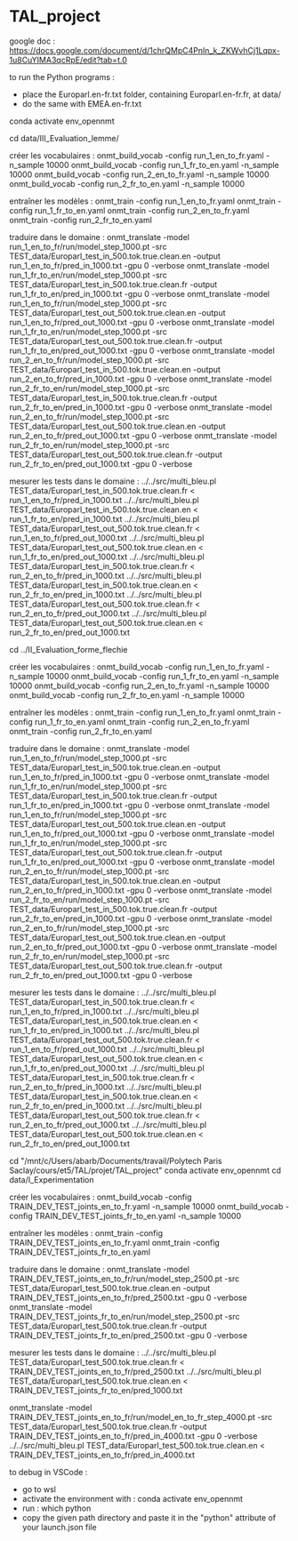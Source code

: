 # TAL_project


google doc : https://docs.google.com/document/d/1chrQMpC4Pnln_k_ZKWvhCj1Lqpx-1u8CuYIMA3qcRpE/edit?tab=t.0

to run the Python programs :
- place the Europarl.en-fr.txt folder, containing Europarl.en-fr.fr, at data/
- do the same with EMEA.en-fr.txt




conda activate env_opennmt

cd data/III_Evaluation_lemme/

créer les vocabulaires :
onmt_build_vocab -config run_1_en_to_fr.yaml -n_sample 10000
onmt_build_vocab -config run_1_fr_to_en.yaml -n_sample 10000
onmt_build_vocab -config run_2_en_to_fr.yaml -n_sample 10000
onmt_build_vocab -config run_2_fr_to_en.yaml -n_sample 10000

entraîner les modèles :
onmt_train -config run_1_en_to_fr.yaml
onmt_train -config run_1_fr_to_en.yaml
onmt_train -config run_2_en_to_fr.yaml
onmt_train -config run_2_fr_to_en.yaml

traduire dans le domaine :
onmt_translate -model run_1_en_to_fr/run/model_step_1000.pt -src TEST_data/Europarl_test_in_500.tok.true.clean.en -output run_1_en_to_fr/pred_in_1000.txt -gpu 0 -verbose
onmt_translate -model run_1_fr_to_en/run/model_step_1000.pt -src TEST_data/Europarl_test_in_500.tok.true.clean.fr -output run_1_fr_to_en/pred_in_1000.txt -gpu 0 -verbose
onmt_translate -model run_1_en_to_fr/run/model_step_1000.pt -src TEST_data/Europarl_test_out_500.tok.true.clean.en -output run_1_en_to_fr/pred_out_1000.txt -gpu 0 -verbose
onmt_translate -model run_1_fr_to_en/run/model_step_1000.pt -src TEST_data/Europarl_test_out_500.tok.true.clean.fr -output run_1_fr_to_en/pred_out_1000.txt -gpu 0 -verbose
onmt_translate -model run_2_en_to_fr/run/model_step_1000.pt -src TEST_data/Europarl_test_in_500.tok.true.clean.en -output run_2_en_to_fr/pred_in_1000.txt -gpu 0 -verbose
onmt_translate -model run_2_fr_to_en/run/model_step_1000.pt -src TEST_data/Europarl_test_in_500.tok.true.clean.fr -output run_2_fr_to_en/pred_in_1000.txt -gpu 0 -verbose
onmt_translate -model run_2_en_to_fr/run/model_step_1000.pt -src TEST_data/Europarl_test_out_500.tok.true.clean.en -output run_2_en_to_fr/pred_out_1000.txt -gpu 0 -verbose
onmt_translate -model run_2_fr_to_en/run/model_step_1000.pt -src TEST_data/Europarl_test_out_500.tok.true.clean.fr -output run_2_fr_to_en/pred_out_1000.txt -gpu 0 -verbose

mesurer les tests dans le domaine :
../../src/multi_bleu.pl TEST_data/Europarl_test_in_500.tok.true.clean.fr < run_1_en_to_fr/pred_in_1000.txt
../../src/multi_bleu.pl TEST_data/Europarl_test_in_500.tok.true.clean.en < run_1_fr_to_en/pred_in_1000.txt
../../src/multi_bleu.pl TEST_data/Europarl_test_out_500.tok.true.clean.fr < run_1_en_to_fr/pred_out_1000.txt
../../src/multi_bleu.pl TEST_data/Europarl_test_out_500.tok.true.clean.en < run_1_fr_to_en/pred_out_1000.txt
../../src/multi_bleu.pl TEST_data/Europarl_test_in_500.tok.true.clean.fr < run_2_en_to_fr/pred_in_1000.txt
../../src/multi_bleu.pl TEST_data/Europarl_test_in_500.tok.true.clean.en < run_2_fr_to_en/pred_in_1000.txt
../../src/multi_bleu.pl TEST_data/Europarl_test_out_500.tok.true.clean.fr < run_2_en_to_fr/pred_out_1000.txt
../../src/multi_bleu.pl TEST_data/Europarl_test_out_500.tok.true.clean.en < run_2_fr_to_en/pred_out_1000.txt





cd ../II_Evaluation_forme_flechie

créer les vocabulaires :
onmt_build_vocab -config run_1_en_to_fr.yaml -n_sample 10000
onmt_build_vocab -config run_1_fr_to_en.yaml -n_sample 10000
onmt_build_vocab -config run_2_en_to_fr.yaml -n_sample 10000
onmt_build_vocab -config run_2_fr_to_en.yaml -n_sample 10000

entraîner les modèles :
onmt_train -config run_1_en_to_fr.yaml
onmt_train -config run_1_fr_to_en.yaml
onmt_train -config run_2_en_to_fr.yaml
onmt_train -config run_2_fr_to_en.yaml

traduire dans le domaine :
onmt_translate -model run_1_en_to_fr/run/model_step_1000.pt -src TEST_data/Europarl_test_in_500.tok.true.clean.en -output run_1_en_to_fr/pred_in_1000.txt -gpu 0 -verbose
onmt_translate -model run_1_fr_to_en/run/model_step_1000.pt -src TEST_data/Europarl_test_in_500.tok.true.clean.fr -output run_1_fr_to_en/pred_in_1000.txt -gpu 0 -verbose
onmt_translate -model run_1_en_to_fr/run/model_step_1000.pt -src TEST_data/Europarl_test_out_500.tok.true.clean.en -output run_1_en_to_fr/pred_out_1000.txt -gpu 0 -verbose
onmt_translate -model run_1_fr_to_en/run/model_step_1000.pt -src TEST_data/Europarl_test_out_500.tok.true.clean.fr -output run_1_fr_to_en/pred_out_1000.txt -gpu 0 -verbose
onmt_translate -model run_2_en_to_fr/run/model_step_1000.pt -src TEST_data/Europarl_test_in_500.tok.true.clean.en -output run_2_en_to_fr/pred_in_1000.txt -gpu 0 -verbose
onmt_translate -model run_2_fr_to_en/run/model_step_1000.pt -src TEST_data/Europarl_test_in_500.tok.true.clean.fr -output run_2_fr_to_en/pred_in_1000.txt -gpu 0 -verbose
onmt_translate -model run_2_en_to_fr/run/model_step_1000.pt -src TEST_data/Europarl_test_out_500.tok.true.clean.en -output run_2_en_to_fr/pred_out_1000.txt -gpu 0 -verbose
onmt_translate -model run_2_fr_to_en/run/model_step_1000.pt -src TEST_data/Europarl_test_out_500.tok.true.clean.fr -output run_2_fr_to_en/pred_out_1000.txt -gpu 0 -verbose

mesurer les tests dans le domaine :
../../src/multi_bleu.pl TEST_data/Europarl_test_in_500.tok.true.clean.fr < run_1_en_to_fr/pred_in_1000.txt
../../src/multi_bleu.pl TEST_data/Europarl_test_in_500.tok.true.clean.en < run_1_fr_to_en/pred_in_1000.txt
../../src/multi_bleu.pl TEST_data/Europarl_test_out_500.tok.true.clean.fr < run_1_en_to_fr/pred_out_1000.txt
../../src/multi_bleu.pl TEST_data/Europarl_test_out_500.tok.true.clean.en < run_1_fr_to_en/pred_out_1000.txt
../../src/multi_bleu.pl TEST_data/Europarl_test_in_500.tok.true.clean.fr < run_2_en_to_fr/pred_in_1000.txt
../../src/multi_bleu.pl TEST_data/Europarl_test_in_500.tok.true.clean.en < run_2_fr_to_en/pred_in_1000.txt
../../src/multi_bleu.pl TEST_data/Europarl_test_out_500.tok.true.clean.fr < run_2_en_to_fr/pred_out_1000.txt
../../src/multi_bleu.pl TEST_data/Europarl_test_out_500.tok.true.clean.en < run_2_fr_to_en/pred_out_1000.txt







cd "/mnt/c/Users/abarb/Documents/travail/Polytech Paris Saclay/cours/et5/TAL/projet/TAL_project"
conda activate env_opennmt
cd data/I_Experimentation

créer les vocabulaires :
onmt_build_vocab -config TRAIN_DEV_TEST_joints_en_to_fr.yaml -n_sample 10000
onmt_build_vocab -config TRAIN_DEV_TEST_joints_fr_to_en.yaml -n_sample 10000

entraîner les modèles :
onmt_train -config TRAIN_DEV_TEST_joints_en_to_fr.yaml
onmt_train -config TRAIN_DEV_TEST_joints_fr_to_en.yaml

traduire dans le domaine :
onmt_translate -model TRAIN_DEV_TEST_joints_en_to_fr/run/model_step_2500.pt -src TEST_data/Europarl_test_500.tok.true.clean.en -output TRAIN_DEV_TEST_joints_en_to_fr/pred_2500.txt -gpu 0 -verbose
onmt_translate -model TRAIN_DEV_TEST_joints_fr_to_en/run/model_step_2500.pt -src TEST_data/Europarl_test_500.tok.true.clean.fr -output TRAIN_DEV_TEST_joints_fr_to_en/pred_2500.txt -gpu 0 -verbose

mesurer les tests dans le domaine :
../../src/multi_bleu.pl TEST_data/Europarl_test_500.tok.true.clean.fr < TRAIN_DEV_TEST_joints_en_to_fr/pred_2500.txt
../../src/multi_bleu.pl TEST_data/Europarl_test_500.tok.true.clean.en < TRAIN_DEV_TEST_joints_fr_to_en/pred_1000.txt













onmt_translate -model TRAIN_DEV_TEST_joints_en_to_fr/run/model_en_to_fr_step_4000.pt -src TEST_data/Europarl_test_500.tok.true.clean.fr -output TRAIN_DEV_TEST_joints_en_to_fr/pred_in_4000.txt -gpu 0 -verbose
../../src/multi_bleu.pl TEST_data/Europarl_test_500.tok.true.clean.en < TRAIN_DEV_TEST_joints_en_to_fr/pred_in_4000.txt



to debug in VSCode :
- go to wsl
- activate the environment with : conda activate env_opennmt
- run : which python
- copy the given path directory and paste it in the "python" attribute of your launch.json file